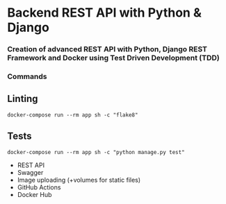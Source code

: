 # Backend REST API with Python & Django

### Creation of advanced REST API with Python, Django REST Framework and Docker using Test Driven Development (TDD)

### Commands


## Linting
`
docker-compose run --rm app sh -c "flake8"
`


## Tests
`
docker-compose run --rm app sh -c "python manage.py test"
`

* REST API
* Swagger
* Image uploading (+volumes for static files)
* GitHub Actions
* Docker Hub
